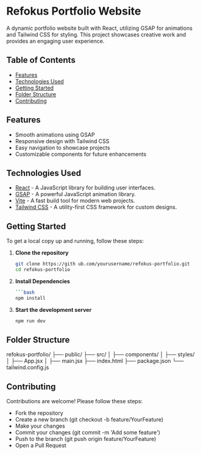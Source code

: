 # Refokus Portfolio Website

A dynamic portfolio website built with React, utilizing GSAP for animations and Tailwind CSS for styling. This project showcases creative work and provides an engaging user experience.

## Table of Contents

- [Features](#features)
- [Technologies Used](#technologies-used)
- [Getting Started](#getting-started)
- [Folder Structure](#folder-structure)
- [Contributing](#contributing)

## Features
- Smooth animations using GSAP
- Responsive design with Tailwind CSS
- Easy navigation to showcase projects
- Customizable components for future enhancements

## Technologies Used
- [React](https://reactjs.org/) - A JavaScript library for building user interfaces.
- [GSAP](https://greensock.com/gsap/) - A powerful JavaScript animation library.
- [Vite](https://vitejs.dev/) - A fast build tool for modern web projects.
- [Tailwind CSS](https://tailwindcss.com/) - A utility-first CSS framework for custom designs.

## Getting Started
To get a local copy up and running, follow these steps:

1. **Clone the repository**
   ```bash
   git clone https://gith ub.com/yourusername/refokus-portfolio.git
   cd refokus-portfolio

2. **Install Dependencies**
   ```bash
   ```bash
   npm install
3. **Start the development server**
   ```bash
   npm run dev

   
## Folder Structure
refokus-portfolio/
├── public/
├── src/
│   ├── components/
│   ├── styles/
│   ├── App.jsx
│   ├── main.jsx
├── index.html
├── package.json
└── tailwind.config.js

## Contributing
Contributions are welcome! Please follow these steps:

- Fork the repository
- Create a new branch (git checkout -b feature/YourFeature)
- Make your changes
- Commit your changes (git commit -m 'Add some feature')
- Push to the branch (git push origin feature/YourFeature)
- Open a Pull Request

